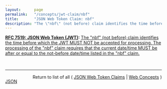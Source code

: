 ```yaml
---
layout:      page
permalink:   "/concepts/jwt-claim/nbf"
title:       "JSON Web Token Claim: nbf"
description: "The \"nbf\" (not before) claim identifies the time before which the JWT MUST NOT be accepted for processing. The processing of the \"nbf\" claim requires that the current date/time MUST be after or equal to the not-before date/time listed in the \"nbf\" claim."
---
```


**[RFC 7519: JSON Web Token (JWT)](/specs/IETF/RFC/7519 "JSON Web Token (JWT) is a compact, URL-safe means of representing claims to be transferred between two parties. The claims in a JWT are encoded as a JSON object that is used as the payload of a JSON Web Signature (JWS) structure or as the plaintext of a JSON Web Encryption (JWE) structure, enabling the claims to be digitally signed or integrity protected with a Message Authentication Code (MAC) and/or encrypted."):** [The "nbf" (not before) claim identifies the time before which the JWT MUST NOT be accepted for processing. The processing of the "nbf" claim requires that the current date/time MUST be after or equal to the not-before date/time listed in the "nbf" claim.](http://tools.ietf.org/html/rfc7519#section-4.1.5 "Read documentation for JSON Web Token Claim &#34;nbf&#34;")

<br/>
<hr/>

<p style="float : left"><a href="./nbf.json" title="JSON representing this particular Web Concept value">JSON</a></p>
<p style="text-align: right">Return to list of all ( <a href="../jwt-claims">JSON Web Token Claims</a> | <a href="../">Web Concepts</a> )</p>
